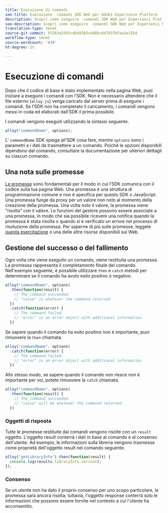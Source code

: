 ```yaml
---
title: Esecuzione di comandi
seo-title: Esecuzione  comandi SDK Web per Adobi Experience Platform
description: Scopri come eseguire  comandi SDK Web per Experienci Platform
seo-description: Scopri come eseguire  comandi SDK Web per Experienci Platform
translation-type: tm+mt
source-git-commit: 5f263a2593cdb493b5cd48bc0478379faa3e155d
workflow-type: tm+mt
source-wordcount: '419'
ht-degree: 2%

---
```



# Esecuzione di comandi

Dopo che il codice di base è stato implementato nella pagina Web, puoi iniziare a eseguire i comandi con l’SDK. Non è necessario attendere che il file esterno \(`alloy.js`\) venga caricato dal server prima di eseguire i comandi. Se l’SDK non ha completato il caricamento, i comandi vengono messi in coda ed elaborati dall’SDK il prima possibile.

I comandi vengono eseguiti utilizzando la sintassi seguente.

```javascript
alloy("commandName", options);
```

L’ `commandName` SDK spiega all’SDK cosa fare, mentre `options` sono i parametri e i dati da trasmettere a un comando. Poiché le opzioni disponibili dipendono dal comando, consultare la documentazione per ulteriori dettagli su ciascun comando.

## Una nota sulle promesse

[Le promesse](https://developer.mozilla.org/it-IT/docs/Web/JavaScript/Reference/Global_Objects/Promise) sono fondamentali per il modo in cui l’SDK comunica con il codice sulla tua pagina Web. Una promessa è una struttura di programmazione comune e non è specifica per questo SDK o JavaScript. Una promessa funge da proxy per un valore non noto al momento della creazione della promessa. Una volta noto il valore, la promessa viene &quot;risolta&quot; con il valore. Le funzioni del gestore possono essere associate a una promessa, in modo che sia possibile ricevere una notifica quando la promessa è stata risolta o quando si è verificato un errore nel processo di risoluzione della promessa. Per saperne di più sulle promesse, leggete [questa esercitazione](https://javascript.info/promise-basics) o una delle altre risorse disponibili sul Web.

## Gestione del successo o del fallimento

Ogni volta che viene eseguito un comando, viene restituita una promessa. La promessa rappresenta il completamento finale del comando. Nell&#39;esempio seguente, è possibile utilizzare `then` e `catch` metodi per determinare se il comando ha avuto esito positivo o negativo.

```javascript
alloy("commandName", options)
  .then(function(result) {
    // The command succeeded.
    // "value" is whatever the command returned
  })
  .catch(function(error) {
    // The command failed.
    // "error" is an error object with additional information
  })
```

Se sapere quando il comando ha esito positivo non è importante, puoi rimuovere la `then` chiamata.

```javascript
alloy("commandName", options)
  .catch(function(error) {
    // The command failed.
    // "error" is an error object with additional information
  })
```

Allo stesso modo, se sapere quando il comando non riesce non è importante per voi, potete rimuovere la `catch` chiamata.

```javascript
alloy("commandName", options)
  .then(function(result) {
    // The command succeeded.
    // "value" will be whatever the command returned
  })
```

### Oggetti di risposta

Tutte le promesse restituite dai comandi vengono risolte con un `result` oggetto. L&#39;oggetto result conterrà i dati in base al comando e al consenso dell&#39;utente. Ad esempio, le informazioni sulla libreria vengono trasmesse come proprietà dell&#39;oggetto result nel comando seguente.

```js
alloy("getLibraryInfo").then(function(result) {
  console.log(results.libraryInfo.version);
});
```

### Consenso

Se un utente non ha dato il proprio consenso per uno scopo particolare, la promessa sarà ancora risolta; tuttavia, l&#39;oggetto response conterrà solo le informazioni che possono essere fornite nel contesto a cui l&#39;utente ha acconsentito.

